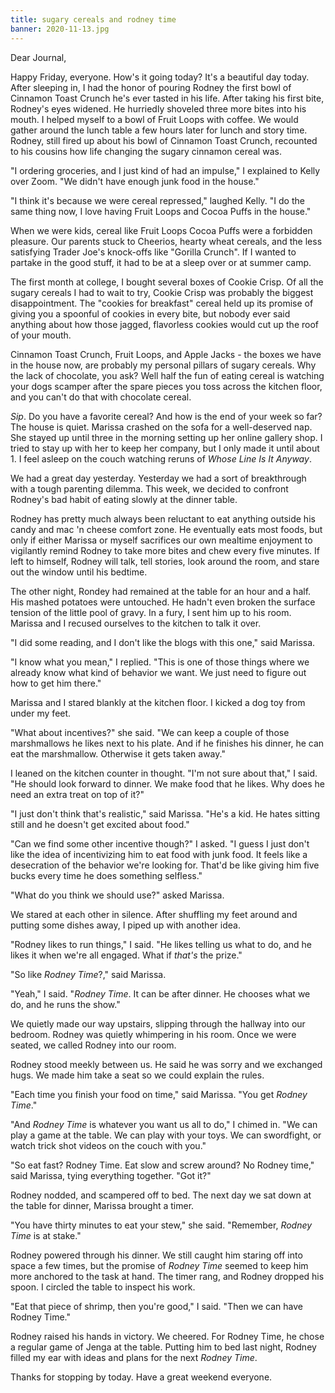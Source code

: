 ```yaml
---
title: sugary cereals and rodney time
banner: 2020-11-13.jpg
---
```


Dear Journal,

Happy Friday, everyone.  How's it going today?  It's a beautiful day
today.  After sleeping in, I had the honor of pouring Rodney the first
bowl of Cinnamon Toast Crunch he's ever tasted in his life.  After
taking his first bite, Rodney's eyes widened.  He hurriedly shoveled
three more bites into his mouth.  I helped myself to a bowl of Fruit
Loops with coffee.  We would gather around the lunch table a few hours
later for lunch and story time.  Rodney, still fired up about his bowl
of Cinnamon Toast Crunch, recounted to his cousins how life changing
the sugary cinnamon cereal was.

"I ordering groceries, and I just kind of had an impulse," I explained
to Kelly over Zoom.  "We didn't have enough junk food in the house."

"I think it's because we were cereal repressed," laughed Kelly.  "I do
the same thing now, I love having Fruit Loops and Cocoa Puffs in the
house."

When we were kids, cereal like Fruit Loops Cocoa Puffs were a
forbidden pleasure.  Our parents stuck to Cheerios, hearty wheat
cereals, and the less satisfying Trader Joe's knock-offs like "Gorilla
Crunch".  If I wanted to partake in the good stuff, it had to be at a
sleep over or at summer camp.

The first month at college, I bought several boxes of Cookie Crisp.
Of all the sugary cereals I had to wait to try, Cookie Crisp was
probably the biggest disappointment.  The "cookies for breakfast"
cereal held up its promise of giving you a spoonful of cookies in
every bite, but nobody ever said anything about how those jagged,
flavorless cookies would cut up the roof of your mouth.

Cinnamon Toast Crunch, Fruit Loops, and Apple Jacks - the boxes we
have in the house now, are probably my personal pillars of sugary
cereals.  Why the lack of chocolate, you ask?  Well half the fun of
eating cereal is watching your dogs scamper after the spare pieces you
toss across the kitchen floor, and you can't do that with chocolate
cereal.

_Sip_.  Do you have a favorite cereal?  And how is the end of your
week so far?  The house is quiet.  Marissa crashed on the sofa for a
well-deserved nap.  She stayed up until three in the morning setting
up her online gallery shop.  I tried to stay up with her to keep her
company, but I only made it until about 1.  I feel asleep on the couch
watching reruns of _Whose Line Is It Anyway_.

We had a great day yesterday.  Yesterday we had a sort of breakthrough
with a tough parenting dilemma.  This week, we decided to confront
Rodney's bad habit of eating slowly at the dinner table.

Rodney has pretty much always been reluctant to eat anything outside
his candy and mac 'n cheese comfort zone.  He eventually eats most
foods, but only if either Marissa or myself sacrifices our own
mealtime enjoyment to vigilantly remind Rodney to take more bites and
chew every five minutes.  If left to himself, Rodney will talk, tell
stories, look around the room, and stare out the window until his
bedtime.

The other night, Rondey had remained at the table for an hour and a
half.  His mashed potatoes were untouched.  He hadn't even broken the
surface tension of the little pool of gravy.  In a fury, I sent him up
to his room.  Marissa and I recused ourselves to the kitchen to talk
it over.

"I did some reading, and I don't like the blogs with this one," said
Marissa.

"I know what you mean," I replied.  "This is one of those things where
we already know what kind of behavior we want.  We just need to figure
out how to get him there."

Marissa and I stared blankly at the kitchen floor.  I kicked a dog toy
from under my feet.

"What about incentives?" she said.  "We can keep a couple of those
marshmallows he likes next to his plate.  And if he finishes his
dinner, he can eat the marshmallow.  Otherwise it gets taken away."

I leaned on the kitchen counter in thought.  "I'm not sure about
that," I said.  "He should look forward to dinner.  We make food that
he likes.  Why does he need an extra treat on top of it?"

"I just don't think that's realistic," said Marissa.  "He's a kid.  He
hates sitting still and he doesn't get excited about food."

"Can we find some other incentive though?" I asked.  "I guess I just
don't like the idea of incentivizing him to eat food with junk food.
It feels like a desecration of the behavior we're looking for.  That'd
be like giving him five bucks every time he does something selfless."

"What do you think we should use?" asked Marissa.

We stared at each other in silence.  After shuffling my feet around
and putting some dishes away, I piped up with another idea.

"Rodney likes to run things," I said.  "He likes telling us what to
do, and he likes it when we're all engaged.  What if _that's_ the
prize."

"So like _Rodney Time_?," said Marissa.

"Yeah," I said.  "_Rodney Time_.  It can be after dinner.  He chooses
what we do, and he runs the show."

We quietly made our way upstairs, slipping through the hallway into
our bedroom.  Rodney was quietly whimpering in his room.  Once we were
seated, we called Rodney into our room.

Rodney stood meekly between us.  He said he was sorry and we exchanged
hugs.  We made him take a seat so we could explain the rules.

"Each time you finish your food on time," said Marissa.  "You get _Rodney
Time_."

"And _Rodney Time_ is whatever you want us all to do," I chimed in.
"We can play a game at the table.  We can play with your toys.  We can
swordfight, or watch trick shot videos on the couch with you."

"So eat fast?  Rodney Time.  Eat slow and screw around?  No Rodney
time," said Marissa, tying everything together.  "Got it?"

Rodney nodded, and scampered off to bed.  The next day we sat down at
the table for dinner, Marissa brought a timer.

"You have thirty minutes to eat your stew," she said.  "Remember,
_Rodney Time_ is at stake."

Rodney powered through his dinner.  We still caught him staring off
into space a few times, but the promise of _Rodney Time_ seemed to
keep him more anchored to the task at hand.  The timer rang, and
Rodney dropped his spoon.  I circled the table to inspect his work.

"Eat that piece of shrimp, then you're good," I said.  "Then we can
have Rodney Time."

Rodney raised his hands in victory.  We cheered.  For Rodney Time, he
chose a regular game of Jenga at the table.  Putting him to bed last
night, Rodney filled my ear with ideas and plans for the next _Rodney
Time_.

Thanks for stopping by today.  Have a great weekend everyone.

